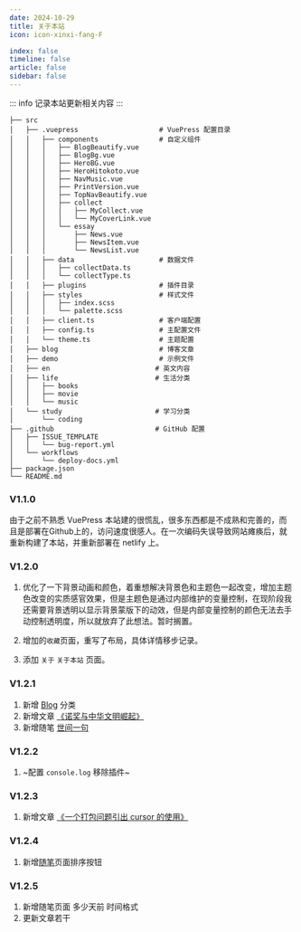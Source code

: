 ```yaml
---
date: 2024-10-29
title: 关于本站
icon: icon-xinxi-fang-F

index: false
timeline: false
article: false
sidebar: false
---
```

::: info 
    记录本站更新相关内容
:::

```shell:no-line-numbers
├── src
│   ├── .vuepress                    # VuePress 配置目录
│   │   ├── components               # 自定义组件
│   │   │   ├── BlogBeautify.vue
│   │   │   ├── BlogBg.vue
│   │   │   ├── HeroBG.vue
│   │   │   ├── HeroHitokoto.vue
│   │   │   ├── NavMusic.vue
│   │   │   ├── PrintVersion.vue
│   │   │   ├── TopNavBeautify.vue
│   │   │   ├── collect
│   │   │   │   ├── MyCollect.vue
│   │   │   │   └── MyCoverLink.vue
│   │   │   └── essay
│   │   │       ├── News.vue
│   │   │       ├── NewsItem.vue
│   │   │       └── NewsList.vue
│   │   ├── data                     # 数据文件
│   │   │   ├── collectData.ts
│   │   │   └── collectType.ts
│   │   ├── plugins                  # 插件目录
│   │   ├── styles                   # 样式文件
│   │   │   ├── index.scss
│   │   │   └── palette.scss
│   │   ├── client.ts                # 客户端配置
│   │   ├── config.ts                # 主配置文件
│   │   └── theme.ts                 # 主题配置
│   ├── blog                         # 博客文章
│   ├── demo                         # 示例文件
│   ├── en                          # 英文内容
│   ├── life                        # 生活分类
│   │   ├── books
│   │   ├── movie
│   │   └── music
│   └── study                       # 学习分类
│       └── coding
├── .github                         # GitHub 配置
│   ├── ISSUE_TEMPLATE
│   │   └── bug-report.yml
│   └── workflows
│       └── deploy-docs.yml
├── package.json
└── README.md
```
### V1.1.0
由于之前不熟悉 VuePress 本站建的很慌乱，很多东西都是不成熟和完善的，而且是部署在Github上的，访问速度很感人。在一次编码失误导致网站瘫痪后，就重新构建了本站，并重新部署在 netlify 上。

### V1.2.0
1. 优化了一下背景动画和颜色，着重想解决背景色和主题色一起改变，增加主题色改变的实质感官效果，但是主题色是通过内部维护的变量控制，在现阶段我还需要背景透明以显示背景蒙版下的动效，但是内部变量控制的颜色无法去手动控制透明度，所以就放弃了此想法。暂时搁置。

2. 增加的`收藏`页面，重写了布局，具体详情移步记录。

3. 添加 `关于` `关于本站` 页面。

### V1.2.1
1. 新增 [Blog](./blog/) 分类
2. 新增文章 [《诺奖与中华文明崛起》](./study/history/overview/诺奖与中华文明崛起.md)
3. 新增随笔 [世间一句](./essay/)

### V1.2.2
1. ~配置 `console.log` 移除插件~

### V1.2.3
1. 新增文章 [《一个打包问题引出 cursor 的使用》](./blog/cursor.md)

### V1.2.4
1. 新增[随笔](./essay/)页面排序按钮

### V1.2.5
1. 新增随笔页面 多少天前 时间格式
2. 更新文章若干